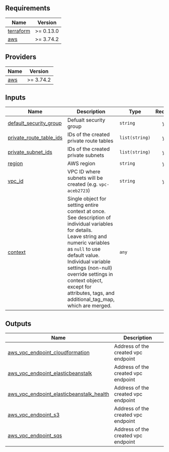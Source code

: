<!-- BEGIN_TF_DOCS -->
## Requirements

| Name | Version |
|------|---------|
| <a name="requirement_terraform"></a> [terraform](#requirement\_terraform) | >= 0.13.0 |
| <a name="requirement_aws"></a> [aws](#requirement\_aws) | >= 3.74.2 |

## Providers

| Name | Version |
|------|---------|
| <a name="provider_aws"></a> [aws](#provider\_aws) | >= 3.74.2 |

## Inputs

| Name | Description | Type | Required |
|------|-------------|------|:--------:|
| <a name="input_default_security_group"></a> [default\_security\_group](#input\_default\_security\_group) | Defualt security group | `string` | yes |
| <a name="input_private_route_table_ids"></a> [private\_route\_table\_ids](#input\_private\_route\_table\_ids) | IDs of the created private route tables | `list(string)` | yes |
| <a name="input_private_subnet_ids"></a> [private\_subnet\_ids](#input\_private\_subnet\_ids) | IDs of the created private subnets | `list(string)` | yes |
| <a name="input_region"></a> [region](#input\_region) | AWS region | `string` | yes |
| <a name="input_vpc_id"></a> [vpc\_id](#input\_vpc\_id) | VPC ID where subnets will be created (e.g. `vpc-aceb2723`) | `string` | yes |
| <a name="input_context"></a> [context](#input\_context) | Single object for setting entire context at once.<br/>See description of individual variables for details.<br/>Leave string and numeric variables as `null` to use default value.<br/>Individual variable settings (non-null) override settings in context object,<br/>except for attributes, tags, and additional\_tag\_map, which are merged. | `any` | no |

## Outputs

| Name | Description |
|------|-------------|
| <a name="output_aws_vpc_endpoint_cloudformation"></a> [aws\_vpc\_endpoint\_cloudformation](#output\_aws\_vpc\_endpoint\_cloudformation) | Address of the created vpc endpoint |
| <a name="output_aws_vpc_endpoint_elasticbeanstalk"></a> [aws\_vpc\_endpoint\_elasticbeanstalk](#output\_aws\_vpc\_endpoint\_elasticbeanstalk) | Address of the created vpc endpoint |
| <a name="output_aws_vpc_endpoint_elasticbeanstalk_health"></a> [aws\_vpc\_endpoint\_elasticbeanstalk\_health](#output\_aws\_vpc\_endpoint\_elasticbeanstalk\_health) | Address of the created vpc endpoint |
| <a name="output_aws_vpc_endpoint_s3"></a> [aws\_vpc\_endpoint\_s3](#output\_aws\_vpc\_endpoint\_s3) | Address of the created vpc endpoint |
| <a name="output_aws_vpc_endpoint_sqs"></a> [aws\_vpc\_endpoint\_sqs](#output\_aws\_vpc\_endpoint\_sqs) | Address of the created vpc endpoint |
<!-- END_TF_DOCS -->